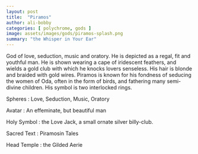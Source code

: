 ```yaml
---
layout: post
title:  "Piramos"
author: ali-bobby
categories: [ polychrome, gods ]
image: assets/images/gods/piramos-splash.png
summary: "the Whisper in Your Ear"
---
```


God of love, seduction, music and oratory. He is depicted as a regal, fit and youthful man. He is shown wearing a cape of iridescent feathers, and wields a gold club with which he knocks lovers senseless. His hair is blonde and braided with gold wires. Piramos is known for his fondness of seducing the women of Oda, often in the form of birds, and fathering many semi-divine children. His symbol is two interlocked rings.

Spheres
: Love, Seduction, Music, Oratory

Avatar
: An effeminate, but beautiful man

Holy Symbol
: the Love Jack, a small ornate silver billy-club.

Sacred Text
: Piramosin Tales

Head Temple
: the Gilded Aerie

